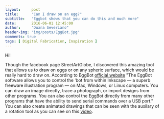 ```yaml
---
layout:     post
title:      "Can I draw on an egg?"
subtitle:   "Eggbot shows that you can do this and much more"
date:       2016-06-01 12:45:00
author:     "Duana Severiano"
header-img: "img/posts/EggBot.jpg"
comments: true
tags: [ Digital Fabrication, Inspiration ]
---
```


Hi!

Though the facebook page StreetArtGlobe, I discovered this amazing tool that allows us to draw on eggs or on any spheric surface, which would be really hard to draw on. According to EggBot [official website](http://egg-bot.com/) "The EggBot software allows you to control the ‘bot from within Inkscape — a superb freeware illustration program — on Mac, Windows, or Linux computers. You can draw an image directly, trace a photograph, or import designs from other programs. You can also control the EggBot directly from many other programs that have the ability to send serial commands over a USB port." You can also create animated drawings that can be seen with the auxilary of a rotation tool as you can see on this [video](https://www.youtube.com/watch?v=68okad8ddFI).
